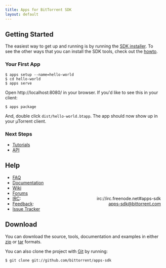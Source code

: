 ```yaml
---
title: Apps for BitTorrent SDK
layout: default
---
```


## Getting Started

The easiest way to get up and running is by running the [SDK
installer](https://github.com/bittorrent/apps-sdk/raw/master/client/apps-sdk-installer.msi).
To see the other ways that you can install the SDK tools, check out the
[howto](doc/install-howto.html).

### Your First App

    $ apps setup --name=hello-world
    $ cd hello-world
    $ apps serve

Open http://localhost:8080/ in your browser. If you'd like to see this in your
client:

    $ apps package

And, double click `dist/hello-world.btapp`. The app should now show up in your
&micro;Torrent client.

### Next Steps

- [Tutorials](doc/tutorials)
- [API](doc/api.html)

## Help

- [FAQ](doc/FAQ.html)
- [Documentation](doc/)
- [Wiki](https://github.com/bittorrent/apps-sdk/wikis)
- [Forums](http://forum.utorrent.com/viewforum.php?id=33)
- [IRC](irc://irc.freenode.net#apps-sdk): <span style="float:right">irc://irc.freenode.net#apps-sdk</span>
- [Feedback](mailto:apps-sdk@bittorrent.com): <span style="float:right">apps-sdk@bittorrent.com</span>
- [Issue Tracker](https://github.com/bittorrent/apps-sdk/issues)

## Download

You can download the source, tools, documentation and examples in either
[zip](http://github.com/bittorrent/apps-sdk/zipball/master) or
[tar](http://github.com/bittorrent/apps-sdk/tarball/master) formats.

You can also clone the project with [Git](http://git-scm.com/) by running:

    $ git clone git://github.com/bittorrent/apps-sdk
